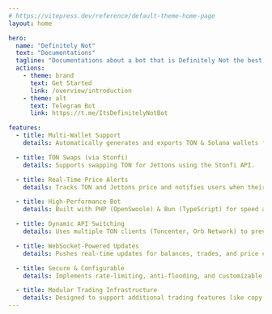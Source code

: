 ```yaml
---
# https://vitepress.dev/reference/default-theme-home-page
layout: home

hero:
  name: "Definitely Not"
  text: "Documentations"
  tagline: "Documentations about a bot that is Definitely Not the best trading bot available right now, cause I suck at blockchain, web3 and that kind of stuff."
  actions:
    - theme: brand
      text: Get Started
      link: /overview/introduction
    - theme: alt
      text: Telegram Bot
      link: https://t.me/ItsDefinitelyNotBot

features:
  - title: Multi-Wallet Support
    details: Automatically generates and exports TON & Solana wallets for users.

  - title: TON Swaps (via Stonfi)
    details: Supports swapping TON for Jettons using the Stonfi API.

  - title: Real-Time Price Alerts
    details: Tracks TON and Jettons price and notifies users when their set thresholds are reached.

  - title: High-Performance Bot
    details: Built with PHP (OpenSwoole) & Bun (TypeScript) for speed and efficiency.

  - title: Dynamic API Switching
    details: Uses multiple TON clients (Toncenter, Orb Network) to prevent rate limits.

  - title: WebSocket-Powered Updates
    details: Pushes real-time updates for balances, trades, and price changes.

  - title: Secure & Configurable
    details: Implements rate-limiting, anti-flooding, and customizable bot settings.

  - title: Modular Trading Infrastructure
    details: Designed to support additional trading features like copy trading and TP/SL in future updates.
---
```


